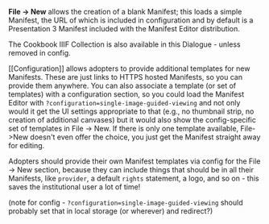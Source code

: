 **File -> New** allows the creation of a blank Manifest; this loads a simple Manifest, the URL of which is included in configuration and by default is a Presentation 3 Manifest included with the Manifest Editor distribution.

The Cookbook IIIF Collection is also available in this Dialogue - unless removed in config.

[[Configuration]] allows adopters to provide additional templates for new Manifests. These are just links to HTTPS hosted Manifests, so you can provide them anywhere. You can also associate a template (or set of templates) with a configuration section, so you could load the Manifest Editor with `?configuration=single-image-guided-viewing` and not only would it get the UI settings appropriate to that (e.g., no thumbnail strip, no creation of additional canvases) but it would also show the config-specific set of templates in File -> New. If there is only one template available, File->New doesn't even offer the choice, you just get the Manifest straight away for editing.

Adopters should provide their own Manifest templates via config for the File -> New section, because they can include things that should be in all their Manifests, like `provider`, a default `rights` statement, a logo, and so on - this saves the institutional user a lot of time!

(note for config - `?configuration=single-image-guided-viewing` should probably set that in local storage (or wherever) and redirect?)